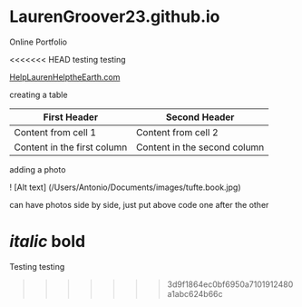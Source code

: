 # LaurenGroover23.github.io
Online Portfolio

<<<<<<< HEAD
testing testing 

[HelpLaurenHelptheEarth.com](http://helplaurenhelptheearth.com)


creating a table

First Header | Second Header
------------ | -------------
Content from cell 1 | Content from cell 2
Content in the first column | Content in the second column


adding a photo

! [Alt text] (/Users/Antonio/Documents/images/tufte.book.jpg)

can have photos side by side, just put above code one after the other

*italic*
**bold**
=======
Testing testing
>>>>>>> 3d9f1864ec0bf6950a7101912480a1abc624b66c
